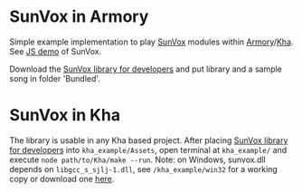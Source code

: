 # SunVox in Armory

Simple example implementation to play [SunVox](http://www.warmplace.ru/soft/sunvox/) modules within [Armory](http://armory3d.org/)/[Kha](http://kha.tech/). See [JS demo](http://warmplace.ru/soft/sunvox/jsplay/) of SunVox.

Download the [SunVox library for developers](http://www.warmplace.ru/soft/sunvox/) and put library and a sample song in folder 'Bundled'.

# SunVox in Kha

The library is usable in any Kha based project. After placing [SunVox library for developers](http://www.warmplace.ru/soft/sunvox/) into `kha_example/Assets`, open terminal at `kha_example/` and execute `node path/to/Kha/make --run`. Note: on Windows, sunvox.dll depends on `libgcc_s_sjlj-1.dll`, see `/kha_example/win32` for a working copy or download one [here](https://sourceforge.net/projects/mingw-w64/files/Toolchains%20targetting%20Win32/Personal%20Builds/mingw-builds/7.1.0/threads-posix/sjlj/i686-7.1.0-release-posix-sjlj-rt_v5-rev2.7z).
